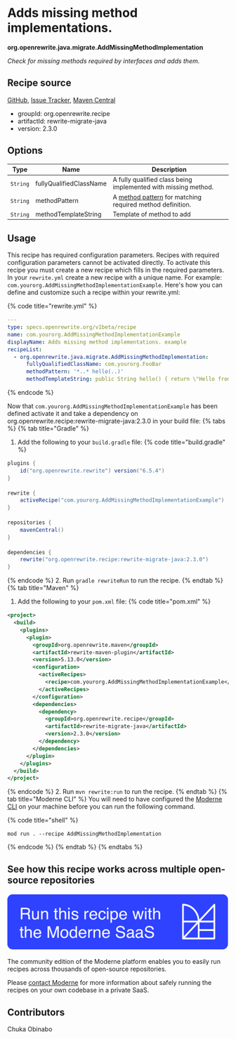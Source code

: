 # Adds missing method implementations.

**org.openrewrite.java.migrate.AddMissingMethodImplementation**

_Check for missing methods required by interfaces and adds them._

## Recipe source

[GitHub](https://github.com/openrewrite/rewrite-migrate-java/blob/main/src/main/java/org/openrewrite/java/migrate/AddMissingMethodImplementation.java), [Issue Tracker](https://github.com/openrewrite/rewrite-migrate-java/issues), [Maven Central](https://central.sonatype.com/artifact/org.openrewrite.recipe/rewrite-migrate-java/2.3.0/jar)

* groupId: org.openrewrite.recipe
* artifactId: rewrite-migrate-java
* version: 2.3.0

## Options

| Type | Name | Description |
| -- | -- | -- |
| `String` | fullyQualifiedClassName | A fully qualified class being implemented with missing method. |
| `String` | methodPattern | A [method pattern](/reference/method-patterns.md) for matching required method definition. |
| `String` | methodTemplateString | Template of method to add |


## Usage

This recipe has required configuration parameters. Recipes with required configuration parameters cannot be activated directly. To activate this recipe you must create a new recipe which fills in the required parameters. In your `rewrite.yml` create a new recipe with a unique name. For example: `com.yourorg.AddMissingMethodImplementationExample`.
Here's how you can define and customize such a recipe within your rewrite.yml:

{% code title="rewrite.yml" %}
```yaml
---
type: specs.openrewrite.org/v1beta/recipe
name: com.yourorg.AddMissingMethodImplementationExample
displayName: Adds missing method implementations. example
recipeList:
  - org.openrewrite.java.migrate.AddMissingMethodImplementation:
      fullyQualifiedClassName: com.yourorg.FooBar
      methodPattern: '*..* hello(..)'
      methodTemplateString: public String hello() { return \"Hello from #{}!\"; }
```
{% endcode %}

Now that `com.yourorg.AddMissingMethodImplementationExample` has been defined activate it and take a dependency on org.openrewrite.recipe:rewrite-migrate-java:2.3.0 in your build file:
{% tabs %}
{% tab title="Gradle" %}
1. Add the following to your `build.gradle` file:
{% code title="build.gradle" %}
```groovy
plugins {
    id("org.openrewrite.rewrite") version("6.5.4")
}

rewrite {
    activeRecipe("com.yourorg.AddMissingMethodImplementationExample")
}

repositories {
    mavenCentral()
}

dependencies {
    rewrite("org.openrewrite.recipe:rewrite-migrate-java:2.3.0")
}
```
{% endcode %}
2. Run `gradle rewriteRun` to run the recipe.
{% endtab %}
{% tab title="Maven" %}
1. Add the following to your `pom.xml` file:
{% code title="pom.xml" %}
```xml
<project>
  <build>
    <plugins>
      <plugin>
        <groupId>org.openrewrite.maven</groupId>
        <artifactId>rewrite-maven-plugin</artifactId>
        <version>5.13.0</version>
        <configuration>
          <activeRecipes>
            <recipe>com.yourorg.AddMissingMethodImplementationExample</recipe>
          </activeRecipes>
        </configuration>
        <dependencies>
          <dependency>
            <groupId>org.openrewrite.recipe</groupId>
            <artifactId>rewrite-migrate-java</artifactId>
            <version>2.3.0</version>
          </dependency>
        </dependencies>
      </plugin>
    </plugins>
  </build>
</project>
```
{% endcode %}
2. Run `mvn rewrite:run` to run the recipe.
{% endtab %}
{% tab title="Moderne CLI" %}
You will need to have configured the [Moderne CLI](https://docs.moderne.io/moderne-cli/cli-intro) on your machine before you can run the following command.

{% code title="shell" %}
```shell
mod run . --recipe AddMissingMethodImplementation
```
{% endcode %}
{% endtab %}
{% endtabs %}

## See how this recipe works across multiple open-source repositories

[![Moderne Link Image](/.gitbook/assets/ModerneRecipeButton.png)](https://app.moderne.io/recipes/org.openrewrite.java.migrate.AddMissingMethodImplementation)

The community edition of the Moderne platform enables you to easily run recipes across thousands of open-source repositories.

Please [contact Moderne](https://moderne.io/product) for more information about safely running the recipes on your own codebase in a private SaaS.

## Contributors
Chuka Obinabo
